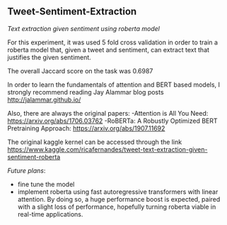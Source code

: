 ## Tweet-Sentiment-Extraction
*Text extraction given sentiment using roberta model*

For this experiment, it was used 5 fold cross validation in order to train a roberta model that, given a tweet and sentiment, can extract text that justifies the given sentiment.

The overall Jaccard score on the task was 0.6987

In order to learn the fundamentals of attention and BERT based models, I strongly recommend reading Jay Alammar blog posts http://jalammar.github.io/

Also, there are always the original papers: 
-Attention is All You Need: https://arxiv.org/abs/1706.03762
-RoBERTa: A Robustly Optimized BERT Pretraining Approach: https://arxiv.org/abs/1907.11692

The original kaggle kernel can be accessed through the link https://www.kaggle.com/ricafernandes/tweet-text-extraction-given-sentiment-roberta

*Future plans*: 
* fine tune the model
* implement roberta using fast autoregressive transformers with linear attention. By doing so, a huge performance boost is expected, paired with a slight loss of performance, hopefully turning roberta viable in real-time applications.
